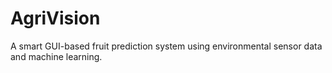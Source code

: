 # AgriVision
A smart GUI-based fruit prediction system using environmental sensor data and machine learning.
